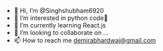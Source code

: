 - 👋 Hi, I’m @Singhshubham6920
- 👀 I’m interested in python code🌼
- 🌱 I’m currently learning React.js
- 💞️ I’m looking to collaborate on ...
- 📫 How to reach me demirabhardwaj@gmail.com


<!---
Singhshubham6920/Singhshubham6920 is a ✨ special ✨ repository because its `README.md` (this file) appears on your GitHub profile.
You can click the Preview link to take a look at your changes.
--->
